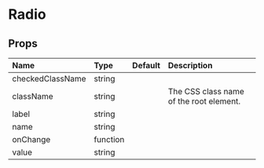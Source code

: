 Radio
=====



Props
-----


| Name | Type | Default | Description |
|:-----|:-----|:-----|:-----|
| checkedClassName | string |  |   |
| className | string |  |  The CSS class name of the root element. |
| label | string |  |   |
| name | string |  |   |
| onChange | function |  |   |
| value | string |  |   |
